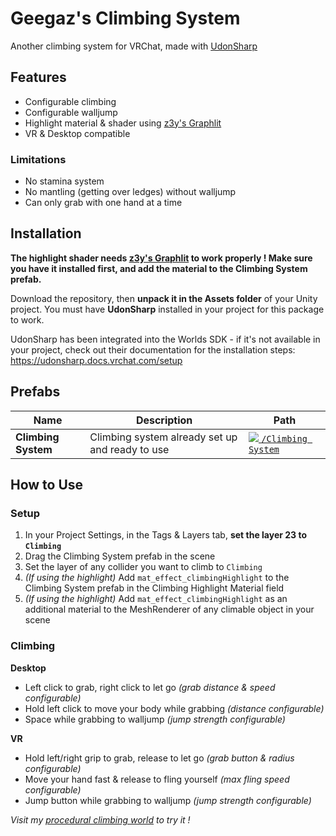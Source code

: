 # Geegaz's Climbing System
Another climbing system for VRChat, made with [UdonSharp](https://udonsharp.docs.vrchat.com/)

## Features

- Configurable climbing
- Configurable walljump
- Highlight material & shader using [z3y's Graphlit](https://github.com/z3y/Graphlit)
- VR & Desktop compatible

### Limitations
- No stamina system
- No mantling (getting over ledges) without walljump
- Can only grab with one hand at a time

## Installation

**The highlight shader needs [z3y's Graphlit](https://github.com/z3y/Graphlit) to work properly ! Make sure you have it installed first, and add the material to the Climbing System prefab.**

Download the repository, then **unpack it in the Assets folder** of your Unity project.
You must have **UdonSharp** installed in your project for this package to work.

UdonSharp has been integrated into the Worlds SDK - if it's not available in your project, check out their documentation for the installation steps: https://udonsharp.docs.vrchat.com/setup

## Prefabs

Name | Description | Path
---|---|---
**Climbing System** | Climbing system already set up and ready to use | [![](.img/Folder_Icon.png) ```/Climbing System```](./)

## How to Use

### Setup
1. In your Project Settings, in the Tags & Layers tab, **set the layer 23 to `Climbing`**
2. Drag the Climbing System prefab in the scene
3. Set the layer of any collider you want to climb to `Climbing`
4. *(If using the highlight)* Add `mat_effect_climbingHighlight` to the Climbing System prefab in the Climbing Highlight Material field
5. *(If using the highlight)* Add `mat_effect_climbingHighlight` as an additional material to the MeshRenderer of any climable object in your scene

### Climbing
**Desktop**
- Left click to grab, right click to let go *(grab distance & speed configurable)*
- Hold left click to move your body while grabbing *(distance configurable)*
- Space while grabbing to walljump *(jump strength configurable)*

**VR**
- Hold left/right grip to grab, release to let go *(grab button & radius configurable)*
- Move your hand fast & release to fling yourself *(max fling speed configurable)*
- Jump button while grabbing to walljump *(jump strength configurable)*

*Visit my [procedural climbing world](https://vrchat.com/home/launch?worldId=wrld_5ba11740-e5b8-41cb-a38d-756d49fb4e14) to try it !*